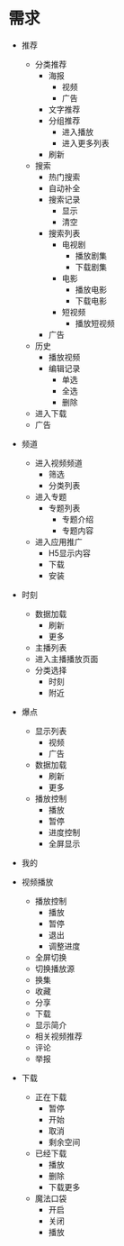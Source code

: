 # 需求

- 推荐
    - 分类推荐
        - 海报
            - 视频
            - 广告
        - 文字推荐
        - 分组推荐
            - 进入播放
            - 进入更多列表
        - 刷新
    - 搜索
        - 热门搜索
        - 自动补全
        - 搜索记录
            - 显示
            - 清空
        - 搜索列表
            - 电视剧
                - 播放剧集
                - 下载剧集
            - 电影
                - 播放电影
                - 下载电影
            - 短视频
                - 播放短视频
        - 广告
    - 历史
        - 播放视频
        - 编辑记录
            - 单选
            - 全选
            - 删除
    - 进入下载
    - 广告
- 频道
    - 进入视频频道
        - 筛选
        - 分类列表
    - 进入专题
        - 专题列表
            - 专题介绍
            - 专题内容
    - 进入应用推广
        - H5显示内容
        - 下载
        - 安装
    
- 时刻
    - 数据加载
        - 刷新
        - 更多
    - 主播列表
    - 进入主播播放页面
    - 分类选择
        - 时刻
        - 附近
- 爆点
    - 显示列表
        - 视频
        - 广告
    - 数据加载
        - 刷新
        - 更多
    - 播放控制
        - 播放
        - 暂停
        - 进度控制
        - 全屏显示
- 我的
- 视频播放
    - 播放控制
        - 播放
        - 暂停
        - 退出
        - 调整进度
    - 全屏切换
    - 切换播放源
    - 换集
    - 收藏
    - 分享
    - 下载
    - 显示简介
    - 相关视频推荐
    - 评论
    - 举报
- 下载
    - 正在下载
        - 暂停
        - 开始
        - 取消
        - 剩余空间
    - 已经下载
        - 播放
        - 删除
        - 下载更多
    - 魔法口袋
        - 开启
        - 关闭
        - 播放
